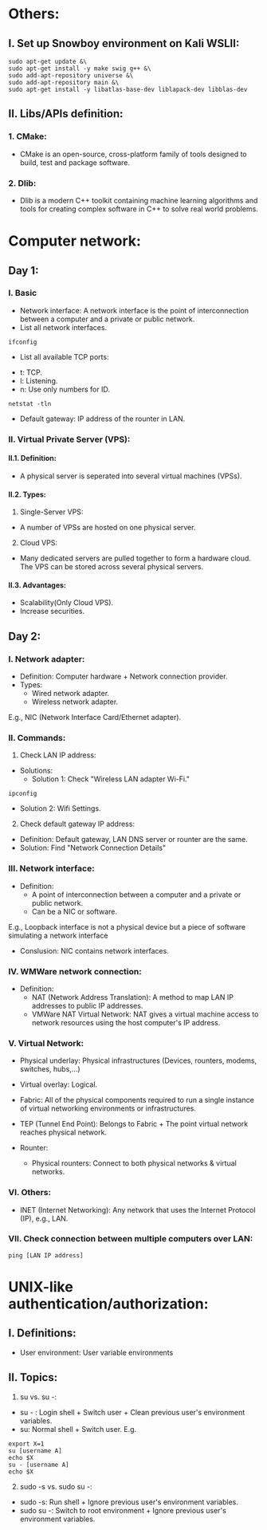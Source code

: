 # Others:
## I. Set up Snowboy environment on Kali WSLII: 
```
sudo apt-get update &\
sudo apt-get install -y make swig g++ &\
sudo add-apt-repository universe &\
sudo add-apt-repository main &\
sudo apt-get install -y libatlas-base-dev liblapack-dev libblas-dev
```

## II. Libs/APIs definition:
### 1. CMake: 
* CMake is an open-source, cross-platform family of tools designed to build, test and package software.

### 2. Dlib: 
* Dlib is a modern C++ toolkit containing machine learning algorithms and tools for creating complex software in C++ to solve real world problems.

# Computer network:

## Day 1:

### I. Basic

* Network interface: A network interface is the point of interconnection between a computer and a private or public network.
* List all network interfaces.
```
ifconfig
```

* List all available TCP ports: 
- t: TCP.
- l: Listening.
- n: Use only numbers for ID.
```
netstat -tln
```

* Default gateway: IP address of the rounter in LAN.

### II. Virtual Private Server (VPS): 
#### II.1. Definition: 
* A physical server is seperated into several virtual machines (VPSs). 
#### II.2. Types:
1. Single-Server VPS: 
* A number of VPSs are hosted on one physical server. 
2. Cloud VPS:
* Many dedicated servers are pulled together to form a hardware cloud. The VPS can be stored across several physical servers. 
#### II.3. Advantages:
* Scalability(Only Cloud VPS).
* Increase securities.

## Day 2: 

### I. Network adapter: 
* Definition: Computer hardware + Network connection provider.
* Types: 
  - Wired network adapter.
  - Wireless network adapter.
  
E.g., NIC (Network Interface Card/Ethernet adapter).

### II. Commands: 
1. Check LAN IP address: 
* Solutions:
  - Solution 1: Check "Wireless LAN adapter Wi-Fi."
```
ipconfig
```

  - Solution 2: Wifi Settings.

2. Check default gateway IP address: 
* Definition: Default gateway, LAN DNS server or rounter are the same.
* Solution: Find "Network Connection Details"

### III. Network interface: 
* Definition: 
  -  A point of interconnection between a computer and a private or public network.
  - Can be a NIC or software.
  
E.g., Loopback interface is not a physical device but a piece of software simulating a network interface

* Conslusion: NIC contains network interfaces.

### IV. WMWare network connection: 
* Definition: 
  - NAT (Network Address Translation): A method to map LAN IP addresses to public IP addresses.
  - VMWare NAT Virtual Network: NAT gives a virtual machine access to network resources using the host computer's IP address.

### V. Virtual Network: 
* Physical underlay:  Physical infrastructures (Devices, rounters, modems, switches, hubs,...)
* Virtual overlay: Logical.

* Fabric: All of the physical components required to run a single instance of virtual networking environments or infrastructures.
* TEP (Tunnel End Point): Belongs to Fabric + The point virtual network reaches physical network.
* Rounter: 
  - Physical rounters: Connect to both physical networks & virtual networks.

### VI. Others:
* INET (Internet Networking): Any network that uses the Internet Protocol (IP), e.g., LAN.

### VII. Check connection between multiple computers over LAN: 
```
ping [LAN IP address]
```

# UNIX-like authentication/authorization: 
## I. Definitions:
* User environment: User variable environments

## II. Topics: 
1. su vs. su -:
* su - : Login shell + Switch user + Clean previous user's environment variables.
* su: Normal shell + Switch user.
E.g. 
```
export X=1
su [username A]
echo $X
su - [username A]
echo $X
```

2. sudo -s vs. sudo su -:
* sudo -s: Run shell + Ignore previous user's environment variables.
* sudo su -: Switch to root environment + Ignore previous user's environment variables.
